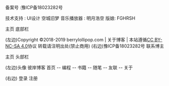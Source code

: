 备案号 :豫ICP备18023282号

技术支持 :  UI设计 空城旧梦  音乐播放器 : 明月浩空   版娘: FGHRSH



主页  底部栏     

  (左边)Copyright ©2018-2019  berrylollipop.com | 关于博客 | 本站遵循[CC BY-NC-SA 4.0](http://creativecommons.org/licenses/by-nc/4.0/)协议 转载请注明出处(禁止商用)        (右边)豫ICP备18023282号       联系博主

 

主页    头部栏

(左边)头像   彼岸博客  	首页 -- 编程 -- 书籍 -- 随笔 -- 友联 -- 关于

(右边)	登录 注册